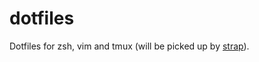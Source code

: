 # dotfiles

Dotfiles for zsh, vim and tmux (will be picked up by [strap](https://github.com/MikeMcQuaid/strap)).
